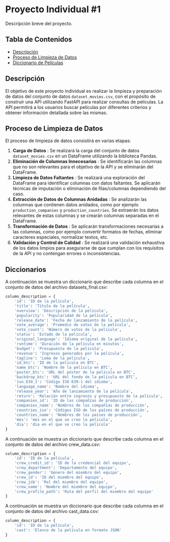 # Proyecto Individual #1

Descripción breve del proyecto.

## Tabla de Contenidos

- [Descripción](#descripción)
- [Proceso de Limpieza de Datos](#requisitos)
- [Diccionario de Películas](#diccionario)

## Descripción

El objetivo de este proyecto individual es realizar la limpieza y preparación de datos del conjunto de datos `dataset_movies.csv`, con el propósito de construir una API utilizando FastAPI para realizar consultas de películas. La API permitirá a los usuarios buscar películas por diferentes criterios y obtener información detallada sobre las mismas.

## Proceso de Limpieza de Datos

El proceso de limpieza de datos consistirá en varias etapas:

1. **Carga de Datos** : Se realizará la carga del conjunto de datos `dataset_movies.csv` en un DataFrame utilizando la biblioteca Pandas.
2. **Eliminación de Columnas Innecesarias** : Se identificarán las columnas que no son relevantes para el objetivo de la API y se eliminarán del DataFrame.
3. **Limpieza de Datos Faltantes** : Se realizará una exploración del DataFrame para identificar columnas con datos faltantes. Se aplicarán técnicas de imputación o eliminación de filas/columnas dependiendo del caso.
4. **Extracción de Datos de Columnas Anidadas** : Se analizarán las columnas que contienen datos anidados, como por ejemplo `production_companies` y `production_countries`. Se extraerán los datos relevantes de estas columnas y se crearán columnas separadas en el DataFrame.
5. **Transformación de Datos** : Se aplicarán transformaciones necesarias a las columnas, como por ejemplo convertir formatos de fechas, eliminar caracteres especiales, normalizar textos, etc.
6. **Validación y Control de Calidad** : Se realizará una validación exhaustiva de los datos limpios para asegurarse de que cumplan con los requisitos de la API y no contengan errores o inconsistencias.

## Diccionarios

A continuación se muestra un diccionario que describe cada columna en el conjunto de datos del archivo datasets_final.csv:

```python
column_description = {
    'id': 'ID de la película',
    'title': 'Título de la película',
    'overview': 'Descripción de la película',
    'popularity': 'Popularidad de la película',
    'release_date': 'Fecha de lanzamiento de la película',
    'vote_average': 'Promedio de votos de la película',
    'vote_count': 'Número de votos de la película',
    'status': 'Estado de la película',
    'original_language': 'Idioma original de la película',
    'runtime': 'Duración de la película en minutos',
    'budget': 'Presupuesto de la película',
    'revenue': 'Ingresos generados por la película',
    'tagline': 'Lema de la película',
    'id_btc': 'ID de la película en BTC',
    'name_btc': 'Nombre de la película en BTC',
    'poster_btc': 'URL del póster de la película en BTC',
    'backdrop_btc': 'URL del fondo de la película en BTC',
    'iso_639_1': 'Código ISO 639-1 del idioma',
    'language_name': 'Nombre del idioma',
    'release_year': 'Año de lanzamiento de la película',
    'return': 'Relación entre ingresos y presupuesto de la película',
    'companies_id': 'ID de las compañías de producción',
    'companies_name': 'Nombres de las compañías de producción',
    'countries_iso': 'Códigos ISO de los países de producción',
    'countries_name': 'Nombres de los países de producción',
    'mes': 'mes en el que se creo la pelicula',
    'dia': 'dia en el que se creo la pelicula'
}
```

A continuación se muestra un diccionario que describe cada columna en el conjunto de datos del archivo crew_data.csv:

```python
column_description = {
    'id': 'ID de la película',
    'crew_credit_id': 'ID de la credencial del equipo',
    'crew_department': 'Departamento del equipo',
    'crew_gender': 'Género del miembro del equipo',
    'crew_id': 'ID del miembro del equipo',
    'crew_job': 'Rol del miembro del equipo',
    'crew_name': 'Nombre del miembro del equipo',
    'crew_profile_path': 'Ruta del perfil del miembro del equipo'
}

```

A continuación se muestra un diccionario que describe cada columna en el conjunto de datos del archivo cast_data.csv:

```python
column_description = {
    'id': 'ID de la película',
    'cast': 'Elenco de la película en formato JSON'
}
```
